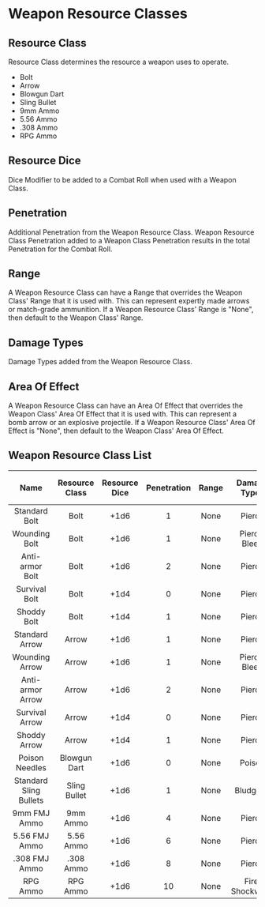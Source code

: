 # Weapon Resource Classes

## Resource Class

Resource Class determines the resource a weapon uses to operate.

- Bolt
- Arrow
- Blowgun Dart
- Sling Bullet
- 9mm Ammo
- 5.56 Ammo
- .308 Ammo
- RPG Ammo

## Resource Dice

Dice Modifier to be added to a Combat Roll when used with a Weapon Class.

## Penetration

Additional Penetration from the Weapon Resource Class. Weapon Resource Class Penetration added to a Weapon Class Penetration results in the total Penetration for the Combat Roll.

## Range

A Weapon Resource Class can have a Range that overrides the Weapon Class' Range that it is used with. This can represent expertly made arrows or match-grade ammunition. If a Weapon Resource Class' Range is "None", then default to the Weapon Class' Range.

## Damage Types

Damage Types added from the Weapon Resource Class.

## Area Of Effect

A Weapon Resource Class can have an Area Of Effect that overrides the Weapon Class' Area Of Effect that it is used with. This can represent a bomb arrow or an explosive projectile. If a Weapon Resource Class' Area Of Effect is "None", then default to the Weapon Class' Area Of Effect.

## Weapon Resource Class List

|          Name          | Resource Class | Resource Dice | Penetration | Range | Damage<br />Types | Area Of<br />Effect |
| :--------------------: | :------------: | :-----------: | :---------: | :---: | :---------------: | :-----------------: |
|     Standard Bolt      |      Bolt      |     +1d6      |      1      | None  |      Pierce       |        None         |
|     Wounding Bolt      |      Bolt      |     +1d6      |      1      | None  |   Pierce, Bleed   |        None         |
|    Anti-armor Bolt     |      Bolt      |     +1d6      |      2      | None  |      Pierce       |        None         |
|     Survival Bolt      |      Bolt      |     +1d4      |      0      | None  |      Pierce       |        None         |
|      Shoddy Bolt       |      Bolt      |     +1d4      |      1      | None  |      Pierce       |        None         |
|     Standard Arrow     |     Arrow      |     +1d6      |      1      | None  |      Pierce       |        None         |
|     Wounding Arrow     |     Arrow      |     +1d6      |      1      | None  |   Pierce, Bleed   |        None         |
|    Anti-armor Arrow    |     Arrow      |     +1d6      |      2      | None  |      Pierce       |        None         |
|     Survival Arrow     |     Arrow      |     +1d4      |      0      | None  |      Pierce       |        None         |
|      Shoddy Arrow      |     Arrow      |     +1d4      |      1      | None  |      Pierce       |        None         |
|     Poison Needles     |  Blowgun Dart  |     +1d6      |      0      | None  |      Poison       |        None         |
| Standard Sling Bullets |  Sling Bullet  |     +1d6      |      1      | None  |     Bludgeon      |        None         |
|      9mm FMJ Ammo      |    9mm Ammo    |     +1d6      |      4      | None  |      Pierce       |        None         |
|     5.56 FMJ Ammo      |   5.56 Ammo    |     +1d6      |      6      | None  |      Pierce       |        None         |
|     .308 FMJ Ammo      |   .308 Ammo    |     +1d6      |      8      | None  |      Pierce       |        None         |
|        RPG Ammo        |    RPG Ammo    |     +1d6      |     10      | None  |  Fire, Shockwave  |    30 ft Sphere     |
